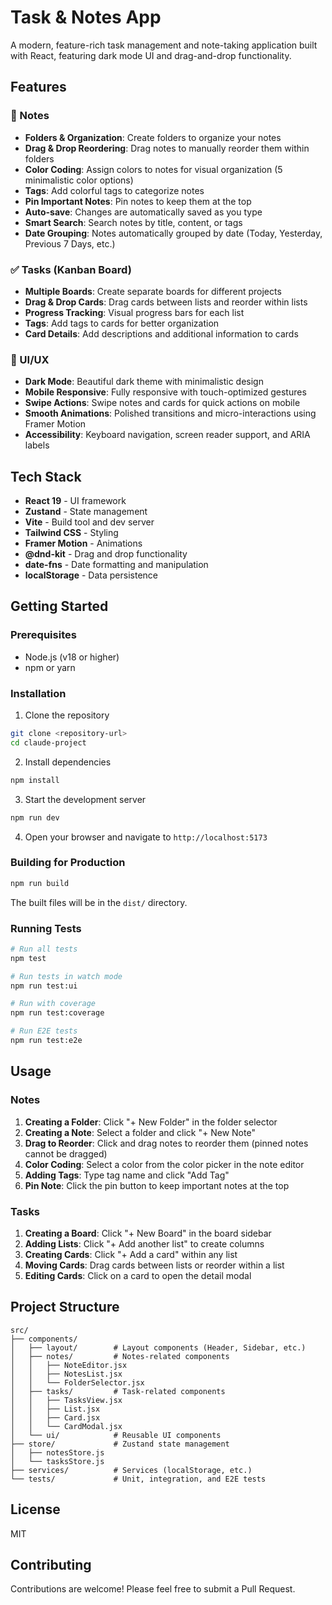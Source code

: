 # Task & Notes App

A modern, feature-rich task management and note-taking application built with React, featuring dark mode UI and drag-and-drop functionality.

## Features

### 📝 Notes

- **Folders & Organization**: Create folders to organize your notes
- **Drag & Drop Reordering**: Drag notes to manually reorder them within folders
- **Color Coding**: Assign colors to notes for visual organization (5 minimalistic color options)
- **Tags**: Add colorful tags to categorize notes
- **Pin Important Notes**: Pin notes to keep them at the top
- **Auto-save**: Changes are automatically saved as you type
- **Smart Search**: Search notes by title, content, or tags
- **Date Grouping**: Notes automatically grouped by date (Today, Yesterday, Previous 7 Days, etc.)

### ✅ Tasks (Kanban Board)

- **Multiple Boards**: Create separate boards for different projects
- **Drag & Drop Cards**: Drag cards between lists and reorder within lists
- **Progress Tracking**: Visual progress bars for each list
- **Tags**: Add tags to cards for better organization
- **Card Details**: Add descriptions and additional information to cards

### 🎨 UI/UX

- **Dark Mode**: Beautiful dark theme with minimalistic design
- **Mobile Responsive**: Fully responsive with touch-optimized gestures
- **Swipe Actions**: Swipe notes and cards for quick actions on mobile
- **Smooth Animations**: Polished transitions and micro-interactions using Framer Motion
- **Accessibility**: Keyboard navigation, screen reader support, and ARIA labels

## Tech Stack

- **React 19** - UI framework
- **Zustand** - State management
- **Vite** - Build tool and dev server
- **Tailwind CSS** - Styling
- **Framer Motion** - Animations
- **@dnd-kit** - Drag and drop functionality
- **date-fns** - Date formatting and manipulation
- **localStorage** - Data persistence

## Getting Started

### Prerequisites

- Node.js (v18 or higher)
- npm or yarn

### Installation

1. Clone the repository
```bash
git clone <repository-url>
cd claude-project
```

2. Install dependencies
```bash
npm install
```

3. Start the development server
```bash
npm run dev
```

4. Open your browser and navigate to `http://localhost:5173`

### Building for Production

```bash
npm run build
```

The built files will be in the `dist/` directory.

### Running Tests

```bash
# Run all tests
npm test

# Run tests in watch mode
npm run test:ui

# Run with coverage
npm run test:coverage

# Run E2E tests
npm run test:e2e
```

## Usage

### Notes

1. **Creating a Folder**: Click "+ New Folder" in the folder selector
2. **Creating a Note**: Select a folder and click "+ New Note"
3. **Drag to Reorder**: Click and drag notes to reorder them (pinned notes cannot be dragged)
4. **Color Coding**: Select a color from the color picker in the note editor
5. **Adding Tags**: Type tag name and click "Add Tag"
6. **Pin Note**: Click the pin button to keep important notes at the top

### Tasks

1. **Creating a Board**: Click "+ New Board" in the board sidebar
2. **Adding Lists**: Click "+ Add another list" to create columns
3. **Creating Cards**: Click "+ Add a card" within any list
4. **Moving Cards**: Drag cards between lists or reorder within a list
5. **Editing Cards**: Click on a card to open the detail modal

## Project Structure

```
src/
├── components/
│   ├── layout/        # Layout components (Header, Sidebar, etc.)
│   ├── notes/         # Notes-related components
│   │   ├── NoteEditor.jsx
│   │   ├── NotesList.jsx
│   │   └── FolderSelector.jsx
│   ├── tasks/         # Task-related components
│   │   ├── TasksView.jsx
│   │   ├── List.jsx
│   │   ├── Card.jsx
│   │   └── CardModal.jsx
│   └── ui/            # Reusable UI components
├── store/             # Zustand state management
│   ├── notesStore.js
│   └── tasksStore.js
├── services/          # Services (localStorage, etc.)
└── tests/             # Unit, integration, and E2E tests
```

## License

MIT

## Contributing

Contributions are welcome! Please feel free to submit a Pull Request.
